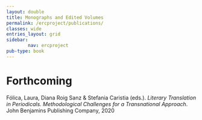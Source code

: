 ```yaml
---
layout: double
title: Monographs and Edited Volumes
permalink: /ercproject/publications/
classes: wide
entries_layout: grid
sidebar:
        nav: ercproject
pub-type: book
---
```

# Forthcoming

Fólica, Laura, Diana Roig Sanz & Stefania Caristia (eds.). *Literary Translation in Periodicals. Methodological Challenges for a Transnational Approach*. John Benjamins Publishing Company, 2020

